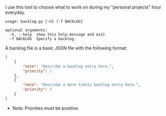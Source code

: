I use this tool to choose what to work on during my "personal projects" hour everyday.

```
usage: backlog.py [-h] [-f BACKLOG]

optional arguments:
  -h, --help  show this help message and exit
  -f BACKLOG  Specify a backlog.
```

A backlog file is a basic JSON file with the following format:
``` json
[
    {
        "note": "Describe a backlog entry here.",
        "priority": 1
    },
    {
        "note": "Describe a more likely backlog entry here.",
        "priority": 5
    }
]
```
* Note: Priorities must be positive.
